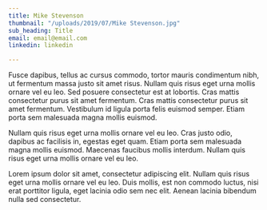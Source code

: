 ```yaml
---
title: Mike Stevenson
thumbnail: "/uploads/2019/07/Mike Stevenson.jpg"
sub_heading: Title
email: email@email.com
linkedin: linkedin

---
```

Fusce dapibus, tellus ac cursus commodo, tortor mauris condimentum nibh, ut fermentum massa justo sit amet risus. Nullam quis risus eget urna mollis ornare vel eu leo. Sed posuere consectetur est at lobortis. Cras mattis consectetur purus sit amet fermentum. Cras mattis consectetur purus sit amet fermentum. Vestibulum id ligula porta felis euismod semper. Etiam porta sem malesuada magna mollis euismod.

Nullam quis risus eget urna mollis ornare vel eu leo. Cras justo odio, dapibus ac facilisis in, egestas eget quam. Etiam porta sem malesuada magna mollis euismod. Maecenas faucibus mollis interdum. Nullam quis risus eget urna mollis ornare vel eu leo.

Lorem ipsum dolor sit amet, consectetur adipiscing elit. Nullam quis risus eget urna mollis ornare vel eu leo. Duis mollis, est non commodo luctus, nisi erat porttitor ligula, eget lacinia odio sem nec elit. Aenean lacinia bibendum nulla sed consectetur.
